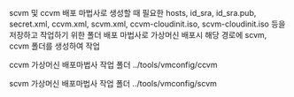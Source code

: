 scvm 및 ccvm 배포 마법사로 생성할 때 필요한 hosts, id_sra, id_sra.pub, secret.xml, ccvm.xml, scvm.xml, ccvm-cloudinit.iso, scvm-cloudinit.iso 등을 저장하고 작업하기 위한 폴더
배포 마법사로 가상머신 배포시 해당 경로에 scvm, ccvm 폴더를 생성하여 작업

ccvm 가상머신 배포마법사 작업 폴더
../tools/vmconfig/ccvm

scvm 가상머신 배포마법사 작업 폴더
../tools/vmconfig/scvm